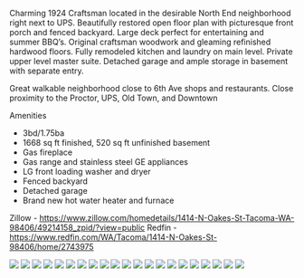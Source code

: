 Charming 1924 Craftsman located in the desirable North End neighborhood right next to UPS.  Beautifully restored open floor plan with picturesque front porch and fenced backyard. Large deck perfect for entertaining and summer BBQ’s. Original craftsman woodwork and gleaming refinished hardwood floors. Fully remodeled kitchen and laundry on main level. Private upper level master suite. Detached garage and ample storage in basement with separate entry.

Great walkable neighborhood close to 6th Ave shops and restaurants. Close proximity to the Proctor, UPS, Old Town, and Downtown

Amenities
* 3bd/1.75ba
* 1668 sq ft finished, 520 sq ft unfinished basement
* Gas fireplace
* Gas range and stainless steel GE appliances
* LG front loading washer and dryer
* Fenced backyard
* Detached garage
* Brand new hot water heater and furnace

Zillow - https://www.zillow.com/homedetails/1414-N-Oakes-St-Tacoma-WA-98406/49214158_zpid/?view=public
Redfin - https://www.redfin.com/WA/Tacoma/1414-N-Oakes-St-98406/home/2743975

![](img/1.jpg)
![](img/2.jpg)
![](img/3.jpg)
![](img/4.jpg)
![](img/5.jpg)
![](img/6.jpg)
![](img/7.jpg)
![](img/8.jpg)
![](img/9.jpg)
![](img/10.jpg)
![](img/11.jpg)
![](img/12.jpg)
![](img/13.jpg)
![](img/14.jpg)
![](img/15.jpg)
![](img/16.jpg)
![](img/17.jpg)
![](img/18.jpg)
![](img/19.jpg)
![](img/20.jpg)
![](img/21.jpg)
